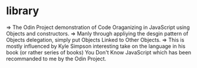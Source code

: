 # library

=> The Odin Project demonstration of Code Oraganizing in JavaScript using Objects and constructors.
=> Manly through appliying the desgin pattern of Objects delegation, simply put Objects Linked to Other Objects.
=> This is mostly influenced by Kyle Simpson interesting take on the language in his book (or rather series of books) You Don't Know JavaScript which has been recommanded to me by the Odin Project.
